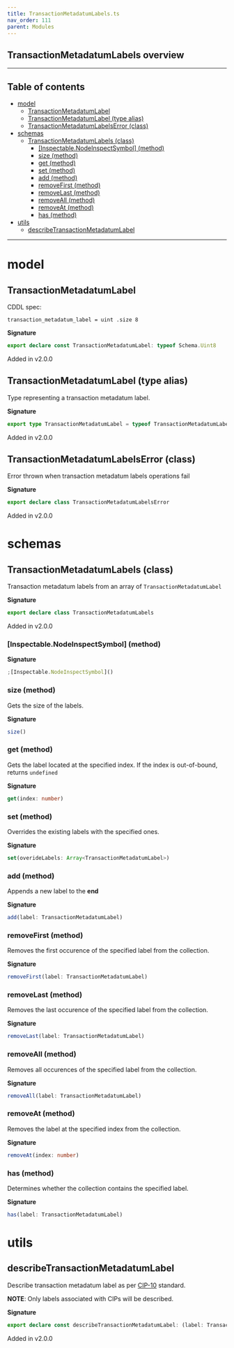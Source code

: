 ```yaml
---
title: TransactionMetadatumLabels.ts
nav_order: 111
parent: Modules
---
```


## TransactionMetadatumLabels overview

---

<h2 class="text-delta">Table of contents</h2>

- [model](#model)
  - [TransactionMetadatumLabel](#transactionmetadatumlabel)
  - [TransactionMetadatumLabel (type alias)](#transactionmetadatumlabel-type-alias)
  - [TransactionMetadatumLabelsError (class)](#transactionmetadatumlabelserror-class)
- [schemas](#schemas)
  - [TransactionMetadatumLabels (class)](#transactionmetadatumlabels-class)
    - [[Inspectable.NodeInspectSymbol] (method)](#inspectablenodeinspectsymbol-method)
    - [size (method)](#size-method)
    - [get (method)](#get-method)
    - [set (method)](#set-method)
    - [add (method)](#add-method)
    - [removeFirst (method)](#removefirst-method)
    - [removeLast (method)](#removelast-method)
    - [removeAll (method)](#removeall-method)
    - [removeAt (method)](#removeat-method)
    - [has (method)](#has-method)
- [utils](#utils)
  - [describeTransactionMetadatumLabel](#describetransactionmetadatumlabel)

---

# model

## TransactionMetadatumLabel

CDDL spec:

```
transaction_metadatum_label = uint .size 8
```

**Signature**

```ts
export declare const TransactionMetadatumLabel: typeof Schema.Uint8
```

Added in v2.0.0

## TransactionMetadatumLabel (type alias)

Type representing a transaction metadatum label.

**Signature**

```ts
export type TransactionMetadatumLabel = typeof TransactionMetadatumLabel.Type
```

Added in v2.0.0

## TransactionMetadatumLabelsError (class)

Error thrown when transaction metadatum labels operations fail

**Signature**

```ts
export declare class TransactionMetadatumLabelsError
```

Added in v2.0.0

# schemas

## TransactionMetadatumLabels (class)

Transaction metadatum labels from an array of `TransactionMetadatumLabel`

**Signature**

```ts
export declare class TransactionMetadatumLabels
```

Added in v2.0.0

### [Inspectable.NodeInspectSymbol] (method)

**Signature**

```ts
;[Inspectable.NodeInspectSymbol]()
```

### size (method)

Gets the size of the labels.

**Signature**

```ts
size()
```

### get (method)

Gets the label located at the specified index. If the index is out-of-bound,
returns `undefined`

**Signature**

```ts
get(index: number)
```

### set (method)

Overrides the existing labels with the specified ones.

**Signature**

```ts
set(overideLabels: Array<TransactionMetadatumLabel>)
```

### add (method)

Appends a new label to the **end**

**Signature**

```ts
add(label: TransactionMetadatumLabel)
```

### removeFirst (method)

Removes the first occurence of the specified label from the collection.

**Signature**

```ts
removeFirst(label: TransactionMetadatumLabel)
```

### removeLast (method)

Removes the last occurence of the specified label from the collection.

**Signature**

```ts
removeLast(label: TransactionMetadatumLabel)
```

### removeAll (method)

Removes all occurences of the specified label from the collection.

**Signature**

```ts
removeAll(label: TransactionMetadatumLabel)
```

### removeAt (method)

Removes the label at the specified index from the collection.

**Signature**

```ts
removeAt(index: number)
```

### has (method)

Determines whether the collection contains the specified label.

**Signature**

```ts
has(label: TransactionMetadatumLabel)
```

# utils

## describeTransactionMetadatumLabel

Describe transaction metadatum label as per
[CIP-10](https://github.com/cardano-foundation/CIPs/blob/master/CIP-0010/registry.json) standard.

**NOTE**: Only labels associated with CIPs will be described.

**Signature**

```ts
export declare const describeTransactionMetadatumLabel: (label: TransactionMetadatumLabel) => string | undefined
```

Added in v2.0.0
